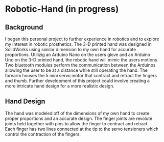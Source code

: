 # Robotic-Hand (in progress)

## Background
I began this personal project to further experience in robotics and to explore my interest in robotic prosthetics. The 3-D printed hand was designed in SolidWorks using similar dimension to my own hand for accurate proportions. Utilizig an Arduino Nano on the users glove and an Arduino Uno on the 3-D printed hand, the robotic hand will mimic the users motions. Two bluetooth modules perform the communication between the Arduinos allowing the user to be at a distance while still operating the hand. The forearm houses the 5 mini servo motor that contract and retract the fingers and thumb. Further development of this project could involve creating a more intricate hand design for a more realistic design.

## Hand Design
The hand was modeled off of the dimensions of my own hand to create proper proportions and an accurate design. The finger joints are revolute joints held together with pins to allow the finger to contract and retract. Each finger has two lines connected at the tip to the servo tensioners which control the contraction of the fingers. 
